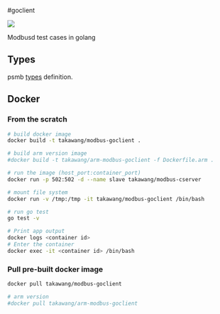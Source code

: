#goclient

[![](https://imagelayers.io/badge/takawang/modbus-goclient:latest.svg)](https://imagelayers.io/?images=takawang/modbus-goclient:latest 'Get your own badge on imagelayers.io')

Modbusd test cases in golang

## Types
psmb [types](https://github.com/taka-wang/psmb/blob/dev/types.go) definition.


## Docker

### From the scratch
```bash
# build docker image 
docker build -t takawang/modbus-goclient .

# build arm version image 
#docker build -t takawang/arm-modbus-goclient -f Dockerfile.arm .

# run the image (host_port:container_port)
docker run -p 502:502 -d --name slave takawang/modbus-cserver

# mount file system
docker run -v /tmp:/tmp -it takawang/modbus-goclient /bin/bash

# run go test
go test -v

# Print app output
docker logs <container id>
# Enter the container
docker exec -it <container id> /bin/bash
```

### Pull pre-built docker image
```bash
docker pull takawang/modbus-goclient

# arm version
#docker pull takawang/arm-modbus-goclient
```
